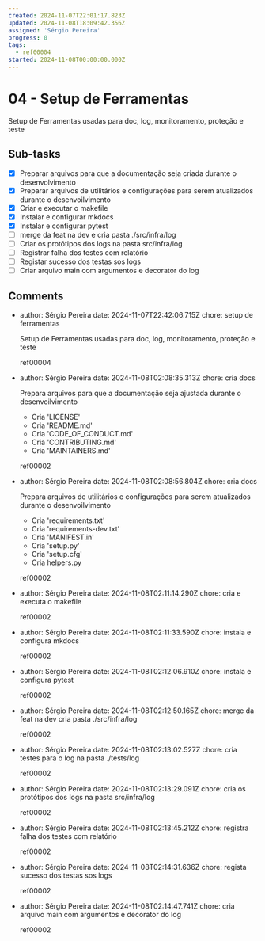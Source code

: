 ```yaml
---
created: 2024-11-07T22:01:17.823Z
updated: 2024-11-08T18:09:42.356Z
assigned: 'Sérgio Pereira'
progress: 0
tags:
  - ref00004
started: 2024-11-08T00:00:00.000Z
---
```


# 04 - Setup de Ferramentas

Setup de Ferramentas usadas para doc, log, monitoramento, proteção e teste

## Sub-tasks

- [x] Preparar arquivos para que a documentação seja criada durante o desenvolvimento
- [x] Preparar arquivos de utilitários e configurações para serem atualizados durante o desenvoilvimento
- [x] Criar e executar o makefile
- [x] Instalar e configurar mkdocs
- [x] Instalar e configurar pytest
- [ ] merge da feat na dev e cria pasta ./src/infra/log
- [ ] Criar os protótipos dos logs na pasta src/infra/log
- [ ] Registrar falha dos testes com relatório
- [ ] Registar sucesso dos testas sos logs
- [ ] Criar arquivo main com argumentos e decorator do log

## Comments

- author: Sérgio Pereira
  date: 2024-11-07T22:42:06.715Z
  chore: setup de ferramentas
  
  Setup de Ferramentas usadas para doc, log, monitoramento, proteção e teste
  
  ref00004
- author: Sérgio Pereira
  date: 2024-11-08T02:08:35.313Z
  chore: cria docs
  
  Prepara arquivos para que a documentação seja ajustada durante o desenvoilvimento
  - Cria 'LICENSE'
  - Cria 'README.md'
  - Cria 'CODE_OF_CONDUCT.md'
  - Cria 'CONTRIBUTING.md'
  - Cria 'MAINTAINERS.md'
  
  ref00002
- author: Sérgio Pereira
  date: 2024-11-08T02:08:56.804Z
  chore: cria docs
  
  Prepara arquivos de utilitários e configurações para serem atualizados durante o desenvoilvimento
  - Cria 'requirements.txt'
  - Cria 'requirements-dev.txt'
  - Cria 'MANIFEST.in'
  - Cria 'setup.py'
  - Cria 'setup.cfg'
  - Cria helpers.py
  
  ref00002
- author: Sérgio Pereira
  date: 2024-11-08T02:11:14.290Z
  chore: cria e executa o makefile
  
  ref00002
- author: Sérgio Pereira
  date: 2024-11-08T02:11:33.590Z
  chore: instala e configura mkdocs
  
  ref00002
- author: Sérgio Pereira
  date: 2024-11-08T02:12:06.910Z
  chore: instala e configura pytest
  
  ref00002
- author: Sérgio Pereira
  date: 2024-11-08T02:12:50.165Z
  chore: merge da feat na dev
  cria pasta ./src/infra/log
  
  ref00002
- author: Sérgio Pereira
  date: 2024-11-08T02:13:02.527Z
  chore: cria testes para o log na pasta ./tests/log 
  
  ref00002
- author: Sérgio Pereira
  date: 2024-11-08T02:13:29.091Z
  chore: cria os protótipos dos logs na pasta src/infra/log 
  
  ref00002
- author: Sérgio Pereira
  date: 2024-11-08T02:13:45.212Z
  chore:  registra falha dos testes com relatório
  
  ref00002
- author: Sérgio Pereira
  date: 2024-11-08T02:14:31.636Z
  chore:  regista sucesso dos testas sos logs
  
  ref00002
- author: Sérgio Pereira
  date: 2024-11-08T02:14:47.741Z
  chore: cria arquivo main com argumentos e decorator do log
  
  ref00002

